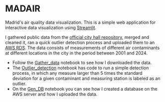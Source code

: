 # MADAIR

Madrid's air quality data visualization.
This is a simple web application for interactive data visualization using [Streamlit](http://streamlit.io/). 

I gathered public data from the [official city hall repository](https://datos.madrid.es/), merged and cleaned it, ran a quick outlier detection process and uploaded them to an [AWS RDS](http://aws.com/rds). The data consists of measurements of different air contaminants at different locations in the city in the period between 2001 and 2024. 

- Follow the [Gather_data](https://github.com/Leo-GG/MADAIR/blob/main/Gather_data.ipynb) notebook to see how I downloaded the data.
- The [Outlier_detection](https://github.com/Leo-GG/MADAIR/blob/main/Outlier_detection.ipynb) notebook has code to run a simple detection process, in which any measure larger than 5 times the standard deviation for a given contaminant and measuring station is labeled as an outlier.
- On the [Gen_DB](https://github.com/Leo-GG/MADAIR/blob/main/Gen_DB.ipynb) notebook you can see how I created a database on the AWS server and how I uploaded the data.
